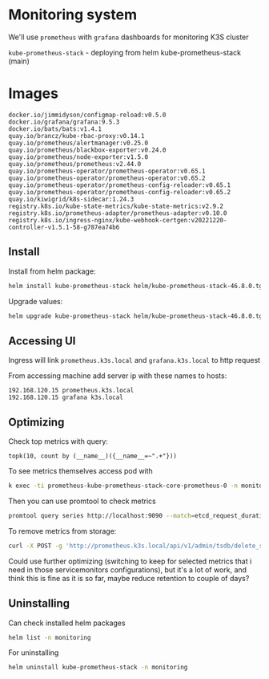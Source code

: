 # Monitoring system

We'll use `prometheus` with `grafana` dashboards for monitoring K3S cluster

`kube-prometheus-stack` - deploying from helm kube-prometheus-stack (main)

# Images

```
docker.io/jimmidyson/configmap-reload:v0.5.0
docker.io/grafana/grafana:9.5.3
docker.io/bats/bats:v1.4.1
quay.io/brancz/kube-rbac-proxy:v0.14.1
quay.io/prometheus/alertmanager:v0.25.0
quay.io/prometheus/blackbox-exporter:v0.24.0
quay.io/prometheus/node-exporter:v1.5.0
quay.io/prometheus/prometheus:v2.44.0
quay.io/prometheus-operator/prometheus-operator:v0.65.1
quay.io/prometheus-operator/prometheus-operator:v0.65.2
quay.io/prometheus-operator/prometheus-config-reloader:v0.65.1
quay.io/prometheus-operator/prometheus-config-reloader:v0.65.2
quay.io/kiwigrid/k8s-sidecar:1.24.3
registry.k8s.io/kube-state-metrics/kube-state-metrics:v2.9.2
registry.k8s.io/prometheus-adapter/prometheus-adapter:v0.10.0
registry.k8s.io/ingress-nginx/kube-webhook-certgen:v20221220-controller-v1.5.1-58-g787ea74b6
```

## Install

Install from helm package:
```sh
helm install kube-prometheus-stack helm/kube-prometheus-stack-46.8.0.tgz -f monitoring/values.yaml --namespace=monitoring  --create-namespace
```

Upgrade values:
```sh
helm upgrade kube-prometheus-stack helm/kube-prometheus-stack-46.8.0.tgz -f monitoring/values.yaml --namespace=monitoring
```

## Accessing UI

Ingress will link `prometheus.k3s.local` and `grafana.k3s.local` to http request

From accessing machine add server ip with these names to hosts:
```
192.168.120.15 prometheus.k3s.local
192.168.120.15 grafana k3s.local
```

## Optimizing

Check top metrics with query:
```
topk(10, count by (__name__)({__name__=~".+"}))
```

To see metrics themselves access pod with
```sh
k exec -ti prometheus-kube-prometheus-stack-core-prometheus-0 -n monitoring -- /bin/sh
```

Then you can use promtool to check metrics
```sh
promtool query series http://localhost:9090 --match=etcd_request_duration_seconds_bucket
```

To remove metrics from storage:
```sh
curl -X POST -g 'http://prometheus.k3s.local/api/v1/admin/tsdb/delete_series?match[]=apiserver_request_duration_seconds_bucket'
```

Could use further optimizing (switching to keep for selected metrics that i need in those servicemonitors configurations), but it's a lot of work, and think this is fine as it is so far, maybe reduce retention to couple of days?

## Uninstalling

Can check installed helm packages
```sh
helm list -n monitoring
```

For uninstalling
```sh
helm uninstall kube-prometheus-stack -n monitoring
```
